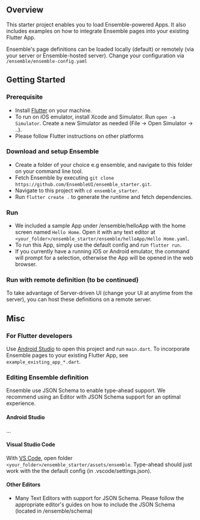 ## Overview

This starter project enables you to load Ensemble-powered Apps. It also includes examples on how to integrate Ensemble pages into your existing Flutter App.

Ensemble's page definitions can be loaded locally (default) or remotely (via your server or Ensemble-hosted server). Change your configuration via `/ensemble/ensemble-config.yaml`

## Getting Started
### Prerequisite
- Install [Flutter](https://docs.flutter.dev/get-started/install) on your machine.
- To run on iOS emulator, install Xcode and Simulator. Run `open -a Simulator`. Create a new Simulator as needed (File -> Open Simulator -> ..).
- Please follow Flutter instructions on other platforms

### Download and setup Ensemble
- Create a folder of your choice e.g ensemble, and navigate to this folder on your command line tool.
- Fetch Ensemble by executing `git clone https://github.com/EnsembleUI/ensemble_starter.git`.
- Navigate to this project with `cd ensemble_starter`.
- Run `flutter create .` to generate the runtime and fetch dependencies.


### Run
- We included a sample App under /ensemble/helloApp with the home screen named `Hello Home`. Open it with any text editor at `<your_folder>/ensemble_starter/ensemble/helloApp/Hello Home.yaml`.
- To run this App, simply use the default config and run `flutter run`.
- If you currently have a running iOS or Android emulator, the command will prompt for a selection, otherwise the App will be opened in the web browser.

### Run with remote definition (to be continued)
To take advantage of Server-driven UI (change your UI at anytime from the server), you can host these definitions on a remote server.

## Misc
### For Flutter developers
Use [Android Studio](https://developer.android.com/studio) to open this project and run `main.dart`.
To incorporate Ensemble pages to your existing Flutter App, see `example_existing_app_*.dart`.

### Editing Ensemble definition
Ensemble use JSON Schema to enable type-ahead support. We recommend using an Editor with JSON Schema support for an optimal experience.
#### Android Studio
...

#### Visual Studio Code
With [VS Code](https://code.visualstudio.com/download), open folder `<your_folder>/ensemble_starter/assets/ensemble`. Type-ahead should just work with the the default config (in .vscode/settings.json).

#### Other Editors
- Many Text Editors with support for JSON Schema. Please follow the appropriate editor's guides on how to include the JSON Schema (located in /ensemble/schema)


